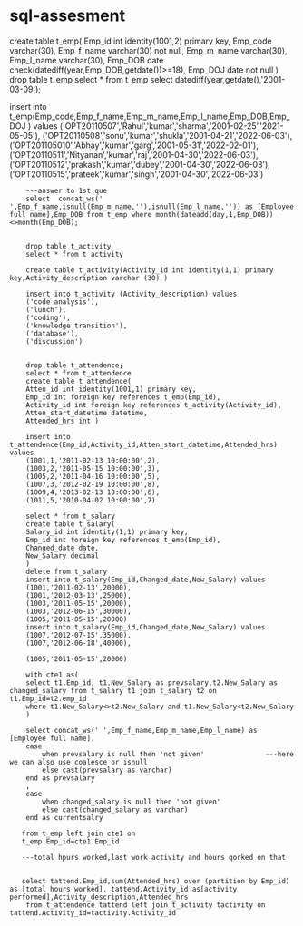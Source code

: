# sql-assesment



create table t_emp(
Emp_id int identity(1001,2) primary key,
Emp_code varchar(30),
Emp_f_name varchar(30) not null,
Emp_m_name varchar(30),
Emp_l_name varchar(30),
Emp_DOB date check(datediff(year,Emp_DOB,getdate())>=18),
Emp_DOJ date not null
)
drop table t_emp
select * from t_emp
select datediff(year,getdate(),'2001-03-09');

insert into t_emp(Emp_code,Emp_f_name,Emp_m_name,Emp_l_name,Emp_DOB,Emp_DOJ )
values  ('OPT20110507','Rahul','kumar','sharma','2001-02-25','2021-05-05'),
		('OPT20110508','sonu','kumar','shukla','2001-04-21','2022-06-03'),
		('OPT201105010','Abhay','kumar','garg','2001-05-31','2022-02-01'),
		('OPT20110511','Nityanan','kumar','raj','2001-04-30','2022-06-03'),
		('OPT20110512','prakash','kumar','dubey','2001-04-30','2022-06-03'),
		('OPT20110515','prateek','kumar','singh','2001-04-30','2022-06-03')

		---answer to 1st que
		select  concat_ws(' ',Emp_f_name,isnull(Emp_m_name,''),isnull(Emp_l_name,'')) as [Employee full name],Emp_DOB from t_emp where month(dateadd(day,1,Emp_DOB))<>month(Emp_DOB);


		drop table t_activity
		select * from t_activity

		create table t_activity(Activity_id int identity(1,1) primary key,Activity_description varchar (30) )

		insert into t_activity (Activity_description) values
		('code analysis'),
		('lunch'),
		('coding'),
		('knowledge transition'),
		('database'),
		('discussion')


		drop table t_attendence;
		select * from t_attendence
		create table t_attendence(
		Atten_id int identity(1001,1) primary key,
		Emp_id int foreign key references t_emp(Emp_id),
		Activity_id int foreign key references t_activity(Activity_id),
		Atten_start_datetime datetime,
		Attended_hrs int )

		insert into t_attendence(Emp_id,Activity_id,Atten_start_datetime,Attended_hrs) values
		(1001,1,'2011-02-13 10:00:00',2),
		(1003,2,'2011-05-15 10:00:00',3),
		(1005,2,'2011-04-16 10:00:00',5),
		(1007,3,'2012-02-19 10:00:00',8),
		(1009,4,'2013-02-13 10:00:00',6),
		(1011,5,'2010-04-02 10:00:00',7)

		select * from t_salary
		create table t_salary(
		Salary_id int identity(1,1) primary key,
		Emp_id int foreign key references t_emp(Emp_id),
		Changed_date date,
		New_Salary decimal
		)
		delete from t_salary
		insert into t_salary(Emp_id,Changed_date,New_Salary) values
		(1001,'2011-02-13',20000),
		(1001,'2012-03-13',25000),
		(1003,'2011-05-15',20000),
		(1003,'2012-06-15',30000),
		(1005,'2011-05-15',20000)
		insert into t_salary(Emp_id,Changed_date,New_Salary) values
		(1007,'2012-07-15',35000),
		(1007,'2012-06-18',40000),
		
		(1005,'2011-05-15',20000)

		with cte1 as(
		select t1.Emp_id, t1.New_Salary as prevsalary,t2.New_Salary as changed_salary from t_salary t1 join t_salary t2 on t1.Emp_id=t2.emp_id 
		where t1.New_Salary<>t2.New_Salary and t1.New_Salary<t2.New_Salary 
		)

		select concat_ws(' ',Emp_f_name,Emp_m_name,Emp_l_name) as [Employee full name],
		case
		    when prevsalary is null then 'not given'               ---here we can also use coalesce or isnull
			else cast(prevsalary as varchar)
		end as prevsalary
		,
		case
		    when changed_salary is null then 'not given'
			else cast(changed_salary as varchar)
		end as currentsalry
	
       from t_emp left join cte1 on
       t_emp.Emp_id=cte1.Emp_id

	   ---total hpurs worked,last work activity and hours qorked on that


	   select tattend.Emp_id,sum(Attended_hrs) over (partition by Emp_id) as [total hours worked], tattend.Activity_id as[activity performed],Activity_description,Attended_hrs
	    from t_attendence tattend left join t_activity tactivity on tattend.Activity_id=tactivity.Activity_id

